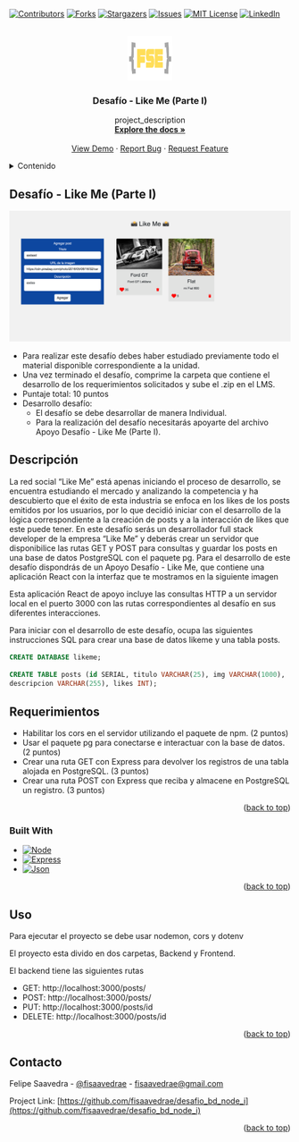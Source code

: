 <!-- Improved compatibility of back to top link: See: https://github.com/othneildrew/Best-README-Template/pull/73 -->
<a name="readme-top"></a>
<!--
*** Thanks for checking out the Best-README-Template. If you have a suggestion
*** that would make this better, please fork the repo and create a pull request
*** or simply open an issue with the tag "enhancement".
*** Don't forget to give the project a star!
*** Thanks again! Now go create something AMAZING! :D
-->



<!-- PROJECT SHIELDS -->
<!--
*** I'm using markdown "reference style" links for readability.
*** Reference links are enclosed in brackets [ ] instead of parentheses ( ).
*** See the bottom of this document for the declaration of the reference variables
*** for contributors-url, forks-url, etc. This is an optional, concise syntax you may use.
*** https://www.markdownguide.org/basic-syntax/#reference-style-links
-->
[![Contributors][contributors-shield]][contributors-url]
[![Forks][forks-shield]][forks-url]
[![Stargazers][stars-shield]][stars-url]
[![Issues][issues-shield]][issues-url]
[![MIT License][license-shield]][license-url]
[![LinkedIn][linkedin-shield]][linkedin-url]



<!-- PROJECT LOGO -->
<br />
<div align="center">
  <a href="https://fidatech.net/felipe/">
    <img src="https://github.com/fisaavedrae/desafio_bd_node_i/blob/main/frontend/src/assets/fse_logo_blanco.jpg" alt="Logo" width="80" height="80">
  </a>

<h3 align="center">Desafío - Like Me (Parte I)</h3>

  <p align="center">
    project_description
    <br />
    <a href="https://github.com/fisaavedrae/desafio_bd_node_i"><strong>Explore the docs »</strong></a>
    <br />
    <br />
    <a href="https://github.com/fisaavedrae/desafio_bd_node_i">View Demo</a>
    ·
    <a href="https://github.com/fisaavedrae/desafio_bd_node_i/issues">Report Bug</a>
    ·
    <a href="https://github.com/fisaavedrae/desafio_bd_node_i/issues">Request Feature</a>
  </p>
</div>



<!-- TABLE OF CONTENTS -->
<details>
  <summary>Contenido</summary>
  <ol>
    <li>
      <a href="#about-the-project">Acerca del Proyecto</a>
      <ul>
        <li><a href="#built-with">Construido con</a></li>
      </ul>
    </li>    
  </ol>
</details>



<!-- ABOUT THE PROJECT -->
## Desafío - Like Me (Parte I)

[![Product Name Screen Shot][product-screenshot]](https://fidatech.net/felipe/)

<ul>
<li>
Para realizar este desafío debes haber estudiado previamente todo el material
disponible correspondiente a la unidad.
</li>
<li>Una vez terminado el desafío, comprime la carpeta que contiene el desarrollo de los
requerimientos solicitados y sube el .zip en el LMS.</li>
<li>Puntaje total: 10 puntos</li>
<li>Desarrollo desafío:
<ul>
<li>El desafío se debe desarrollar de manera Individual.</li>
<li>Para la realización del desafío necesitarás apoyarte del archivo Apoyo Desafío - Like Me (Parte I).</li>
</li>
</ul></ul>

## Descripción
La red social “Like Me” está apenas iniciando el proceso de desarrollo, se encuentra
estudiando el mercado y analizando la competencia y ha descubierto que el éxito de esta
industria se enfoca en los likes de los posts emitidos por los usuarios, por lo que decidió
iniciar con el desarrollo de la lógica correspondiente a la creación de posts y a la interacción
de likes que este puede tener.
En este desafío serás un desarrollador full stack developer de la empresa “Like Me” y
deberás crear un servidor que disponibilice las rutas GET y POST para consultas y guardar
los posts en una base de datos PostgreSQL con el paquete pg.
Para el desarrollo de este desafío dispondrás de un Apoyo Desafío - Like Me, que contiene
una aplicación React con la interfaz que te mostramos en la siguiente imagen

Esta aplicación React de apoyo incluye las consultas HTTP a un servidor local en el puerto
3000 con las rutas correspondientes al desafío en sus diferentes interacciones.

Para iniciar con el desarrollo de este desafío, ocupa las siguientes instrucciones SQL para
crear una base de datos likeme y una tabla posts.

```sql
CREATE DATABASE likeme;
```
```sql
CREATE TABLE posts (id SERIAL, titulo VARCHAR(25), img VARCHAR(1000),
descripcion VARCHAR(255), likes INT);
```


## Requerimientos
<ul>
<li>Habilitar los cors en el servidor utilizando el paquete de npm. (2 puntos)</li>
<li>Usar el paquete pg para conectarse e interactuar con la base de datos. (2 puntos)</li>
<li>Crear una ruta GET con Express para devolver los registros de una tabla alojada en PostgreSQL. (3 puntos)</li>
<li>Crear una ruta POST con Express que reciba y almacene en PostgreSQL un  registro. (3 puntos)</li>
</ul>


<p align="right">(<a href="#readme-top">back to top</a>)</p>



### Built With

* [![Node][Node.js]][Node-url]
* [![Express][Express.js]][Express-url]
* [![Json][Json]][Json-url]


<p align="right">(<a href="#readme-top">back to top</a>)</p>

<!-- USAGE EXAMPLES -->
## Uso

Para ejecutar el proyecto se debe usar nodemon, cors y dotenv

El proyecto esta divido en dos carpetas, Backend y Frontend.

El backend tiene las siguientes rutas

<ul>
<li>GET: http://localhost:3000/posts/</li>
<li>POST: http://localhost:3000/posts/</li>
<li>PUT: http://localhost:3000/posts/id</li>
<li>DELETE: http://localhost:3000/posts/id</li>
</ul>
 

<p align="right">(<a href="#readme-top">back to top</a>)</p>


<!-- CONTACT -->
## Contacto

Felipe Saavedra - [@fisaavedrae](https://fidatech.net/felipe/) - fisaavedrae@gmail.com

Project Link: [https://github.com/fisaavedrae/desafio_bd_node_i](https://github.com/fisaavedrae/desafio_bd_node_i)

<p align="right">(<a href="#readme-top">back to top</a>)</p>






<!-- MARKDOWN LINKS & IMAGES -->
<!-- https://www.markdownguide.org/basic-syntax/#reference-style-links -->
[contributors-shield]: https://img.shields.io/github/contributors/fisaavedrae/desafio_bd_node_i.svg?style=for-the-badge
[contributors-url]: https://github.com/fisaavedrae/desafio_bd_node_i/graphs/contributors
[forks-shield]: https://img.shields.io/github/forks/fisaavedrae/desafio_bd_node_i.svg?style=for-the-badge
[forks-url]: https://github.com/fisaavedrae/desafio_bd_node_i/network/members
[stars-shield]: https://img.shields.io/github/stars/fisaavedrae/desafio_bd_node_i.svg?style=for-the-badge
[stars-url]: https://github.com/fisaavedrae/desafio_bd_node_i/stargazers
[issues-shield]: https://img.shields.io/github/issues/fisaavedrae/desafio_bd_node_i.svg?style=for-the-badge
[issues-url]: https://github.com/fisaavedrae/desafio_bd_node_i/issues
[license-shield]: https://img.shields.io/github/license/fisaavedrae/desafio_bd_node_i.svg?style=for-the-badge
[license-url]: https://github.com/fisaavedrae/desafio_bd_node_i/blob/master/LICENSE.txt
[linkedin-shield]: https://img.shields.io/badge/-LinkedIn-black.svg?style=for-the-badge&logo=linkedin&colorB=555
[linkedin-url]: https://linkedin.com/in/fisaavedrae
[product-screenshot]: https://github.com/fisaavedrae/desafio_bd_node_i/blob/main/frontend/src/assets/screenshot.png
[Node.js]: https://img.shields.io/badge/node.js-000000?style=for-the-badge&logo=nodedotjs&logoColor=white
[Node-url]: https://nodejs.org/en
[Express.js]: https://img.shields.io/badge/express.js-000000?style=for-the-badge&logo=express&logoColor=white
[Express-url]: https://expressjs.com/
[Json]: https://img.shields.io/badge/json-000000?style=for-the-badge&logo=json&logoColor=white
[Json-url]: https://www.json.org/json-es.html
